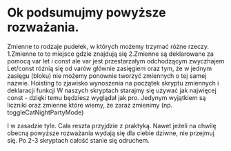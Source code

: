 # Ok podsumujmy powyższe rozważania.

Zmienne to rodzaje pudełek, w których możemy trzymać różne rzeczy.
1.Zmienne to to miejsce gdzie znajdują się 
2.Zmienne są deklarowane za pomocą var let i const ale var jest przestarzałym odchodzącym zwyczhajem
Let/const różnią się od varów głównie zasięgiem oraz tym, że w jednym zasięgu (bloku) nie możemy ponownie tworzyć zmiennych o tej samej nazwie.
Hoisting to zjawisko wynoszenia na początek skryptu zmiennych i deklaracji funkcji
W naszych skryptach starajmy się używać jak najwięcej const - dzięki temu będziesz wyglądał jak pro. Jedynym wyjątkiem są liczniki oraz zmienne które wiemy, że zaraz zmienimy (np. toggleCatNightPartyMode)

I w zasadzie tyle. Cała reszta przyjdzie z praktyką. Nawet jeżeli na chwilę obecną powyższe rozważania wydają się dla ciebie dziwne, nie przejmuj się. Po 2-3 skryptach całość stanie się odruchem.